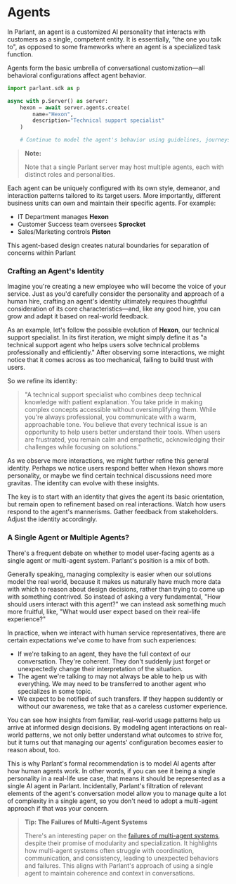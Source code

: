 # Agents

In Parlant, an agent is a customized AI personality that interacts with customers as a single, competent entity. It is essentially, "the one you talk to", as opposed to some frameworks where an agent is a specialized task function.

Agents form the basic umbrella of conversational customization—all behavioral configurations affect agent behavior.

```python
import parlant.sdk as p

async with p.Server() as server:
    hexon = await server.agents.create(
        name="Hexon",
        description="Technical support specialist"
    )

    # Continue to model the agent's behavior using guidelines, journeys, etc....
```

> **Note:**
> 
> Note that a single Parlant server may host multiple agents, each with distinct roles and personalities.

Each agent can be uniquely configured with its own style, demeanor, and interaction patterns tailored to its target users. More importantly, different business units can own and maintain their specific agents. For example:
* IT Department manages **Hexon**
* Customer Success team oversees **Sprocket**
* Sales/Marketing controls **Piston**

This agent-based design creates natural boundaries for separation of concerns within Parlant


### Crafting an Agent's Identity
Imagine you're creating a new employee who will become the voice of your service. Just as you'd carefully consider the personality and approach of a human hire, crafting an agent's identity ultimately requires thoughtful consideration of its core characteristics—and, like any good hire, you can grow and adapt it based on real-world feedback.

As an example, let's follow the possible evolution of **Hexon**, our technical support specialist. In its first iteration, we might simply define it as "a technical support agent who helps users solve technical problems professionally and efficiently." After observing some interactions, we might notice that it comes across as too mechanical, failing to build trust with users.

So we refine its identity:

> "A technical support specialist who combines deep technical knowledge with patient explanation. You take pride in making complex concepts accessible without oversimplifying them. While you're always professional, you communicate with a warm, approachable tone. You believe that every technical issue is an opportunity to help users better understand their tools. When users are frustrated, you remain calm and empathetic, acknowledging their challenges while focusing on solutions."

As we observe more interactions, we might further refine this general identity. Perhaps we notice users respond better when Hexon shows more personality, or maybe we find certain technical discussions need more gravitas. The identity can evolve with these insights.

The key is to start with an identity that gives the agent its basic orientation, but remain open to refinement based on real interactions. Watch how users respond to the agent's mannerisms. Gather feedback from stakeholders. Adjust the identity accordingly.


### A Single Agent or Multiple Agents?
There's a frequent debate on whether to model user-facing agents as a single agent or multi-agent system. Parlant's position is a mix of both.

Generally speaking, managing complexity is easier when our solutions model the real world, because it makes us naturally have much more data with which to reason about design decisions, rather than trying to come up with something contrived. So instead of asking a very fundamental, "How should users interact with this agent?" we can instead ask something much more fruitful, like, "What would user expect based on their real-life experience?"

In practice, when we interact with human service representatives, there are certain expectations we've come to have from such experiences:
- If we're talking to an agent, they have the full context of our conversation. They're coherent. They don't suddenly just forget or unexpectedly change their interpretation of the situation.
- The agent we're talking to may not always be able to help us with everything. We may need to be transferred to another agent who specializes in some topic.
- We expect to be notified of such transfers. If they happen suddently or without our awareness, we take that as a careless customer experience.

You can see how insights from familiar, real-world usage patterns help us arrive at informed design decisions. By modeling agent interactions on real-world patterns, we not only better understand what outcomes to strive for, but it turns out that managing our agents' configuration becomes easier to reason about, too.

This is why Parlant's formal recommendation is to model AI agents after how human agents work. In other words, if you can see it being a single personality in a real-life use case, that means it should be represented as a single AI agent in Parlant. Incidentally, Parlant's filtration of relevant elements of the agent's conversation model allow you to manage quite a lot of complexity in a single agent, so you don't need to adopt a multi-agent approach if that was your concern.

> **Tip: The Failures of Multi-Agent Systems**
>
> There's an interesting paper on the [failures of multi-agent systems](https://arxiv.org/abs/2503.13657#:~:text=We%20present%20MAST%20%28Multi-Agent%20System%20Failure%20Taxonomy%29%2C%20the,over%20200%20tasks%2C%20involving%20six%20expert%20human%20annotators), despite their promise of modularity and specialization. It highlights how multi-agent systems often struggle with coordination, communication, and consistency, leading to unexpected behaviors and failures. This aligns with Parlant's approach of using a single agent to maintain coherence and context in conversations.

